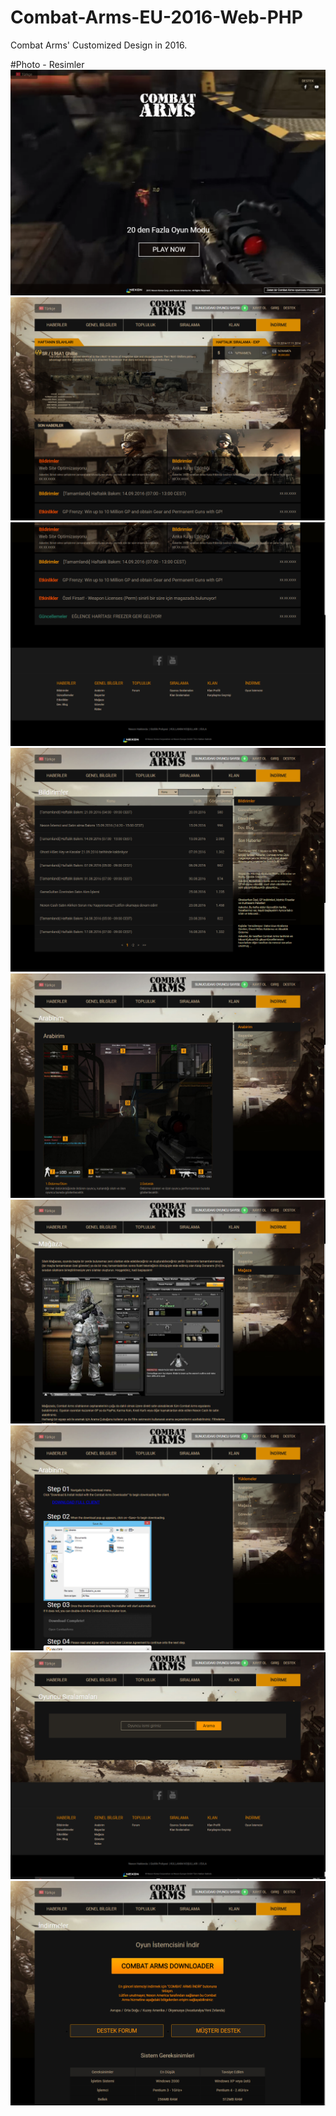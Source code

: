# Combat-Arms-EU-2016-Web-PHP
Combat Arms' Customized Design in 2016. 


#Photo - Resimler
![Image](Photo/1.png)
![Image](Photo/2.png)
![Image](Photo/3.png)
![Image](Photo/4.png)
![Image](Photo/5.png)
![Image](Photo/6.png)
![Image](Photo/7.png)
![Image](Photo/8.png)
![Image](Photo/9.png)
